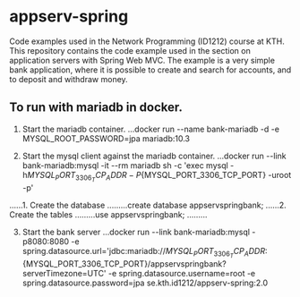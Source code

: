 # appserv-spring

Code examples used in the Network Programming (ID1212) course at KTH. This repository contains the code example used in the section on application servers with Spring Web MVC. The example is a very simple bank application, where it is possible to create and search for accounts, and to deposit and withdraw money.

## To run with mariadb in docker.

1. Start the mariadb container.
...docker run --name bank-mariadb -d -e MYSQL_ROOT_PASSWORD=jpa mariadb:10.3

2. Start the mysql client against the mariadb container.
...docker run --link bank-mariadb:mysql -it --rm mariadb sh -c 'exec mysql -h${MYSQL_PORT_3306_TCP_ADDR} -P${MYSQL_PORT_3306_TCP_PORT} -uroot -p'

......1. Create the database
.........create database appservspringbank;
......2. Create the tables
.........use appservspringbank;
.........<run the provided script>

3. Start the bank server
...docker run --link bank-mariadb:mysql -p8080:8080 -e spring.datasource.url='jdbc:mariadb://${MYSQL_PORT_3306_TCP_ADDR}:${MYSQL_PORT_3306_TCP_PORT}/appservspringbank?serverTimezone=UTC' -e spring.datasource.username=root -e spring.datasource.password=jpa se.kth.id1212/appserv-spring:2.0

